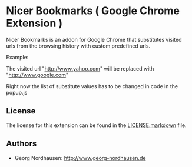 Nicer Bookmarks ( Google Chrome Extension )
===============================

Nicer Bookmarks is an addon for Google Chrome that substitutes visited urls
from the browsing history with custom predefined urls.

Example:

The visited url "http://www.yahoo.com" will be replaced with "http://www.google.com"

Right now the list of substitute values has to be changed in code in the popup.js

License
-------

The license for this extension can be found in the [LICENSE.markdown][1] file.

[1]: https://github.com/GeorgX/data-flooder/blob/master/LICENSE.markdown

Authors
-------

* Georg Nordhausen: http://www.georg-nordhausen.de

